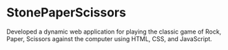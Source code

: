 # StonePaperScissors
Developed a dynamic web application for playing the classic game of Rock, Paper, Scissors against the computer using HTML, CSS, and JavaScript.
